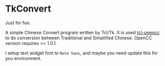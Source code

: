 # TkConvert

Just for fun.

A simple Chinese Convert program written by Tcl/Tk. It is used [tcl-opencc](https://github.com/ray2501/tcl-opencc) to do conversion between Traditional and Simplified Chinese.
OpenCC version requires >= 1.0.1.

I setup text widget font to `Noto Sans`, and maybe you need update this for you environment.
